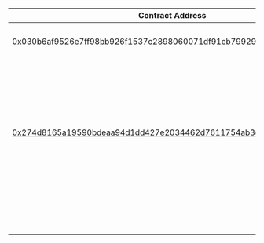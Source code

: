 | Contract Address                                                                                    | Network               | Layout                         |
|-----------------------------------------------------------------------------------------------------|-----------------------|--------------------------------|
|                                                                                                     | **Mainnet**           | **dex**                        |
|[0x030b6af9526e7ff98bb926f1537c2898060071df91eb7992961a891194c74fce](https://starkscan.co/contract/0x030b6af9526e7ff98bb926f1537c2898060071df91eb7992961a891194c74fce)                                   | **Mainnet**           | **recursive**                  |
|                                                                                                     | **Mainnet**           | **recursive_with_poseidon**    |
|                                                                                                     | **Mainnet**           | **small**                      |
|                                                                                                     | **Mainnet**           | **starknet**                   |
|                                                                                                     | **Mainnet**           | **starknet_with_keccak**       |
|                                                                                                     | **Sepolia Testnet**   | **dex**                        |
|[0x274d8165a19590bdeaa94d1dd427e2034462d7611754ab3e15714a908c60df7](https://sepolia.starkscan.co/contract/0x274d8165a19590bdeaa94d1dd427e2034462d7611754ab3e15714a908c60df7)                                   | **Sepolia Testnet**   | **recursive**                  |
|                                                                                                     | **Sepolia Testnet**   | **recursive_with_poseidon**    |
|                                                                                                     | **Sepolia Testnet**   | **small**                      |
|                                                                                                     | **Sepolia Testnet**   | **starknet**                   |
|                                                                                                     | **Sepolia Testnet**   | **starknet_with_keccak**       |